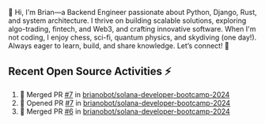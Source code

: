 👋 Hi, I'm Brian—a Backend Engineer passionate about Python, Django, Rust, and system architecture. I thrive on building scalable solutions, exploring algo-trading, fintech, and Web3, and crafting innovative software. When I'm not coding, I enjoy chess, sci-fi, quantum physics, and skydiving (one day!). Always eager to learn, build, and share knowledge. Let’s connect! 🚀

## Recent Open Source Activities ⚡️
<!--START_SECTION:activity-->
1. 🎉 Merged PR [#7](https://github.com/brianobot/solana-developer-bootcamp-2024/pull/7) in [brianobot/solana-developer-bootcamp-2024](https://github.com/brianobot/solana-developer-bootcamp-2024)
2. 💪 Opened PR [#7](https://github.com/brianobot/solana-developer-bootcamp-2024/pull/7) in [brianobot/solana-developer-bootcamp-2024](https://github.com/brianobot/solana-developer-bootcamp-2024)
3. 🎉 Merged PR [#6](https://github.com/brianobot/solana-developer-bootcamp-2024/pull/6) in [brianobot/solana-developer-bootcamp-2024](https://github.com/brianobot/solana-developer-bootcamp-2024)
<!--END_SECTION:activity-->

<!--
brianobot/brianobot is a ✨ special ✨ repository because its `README.md` (this file) appears on your GitHub profile.
You can click the Preview link to take a look at your changes.
--->
